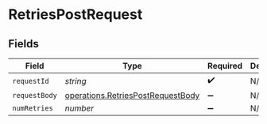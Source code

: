 # RetriesPostRequest


## Fields

| Field                                                                                         | Type                                                                                          | Required                                                                                      | Description                                                                                   |
| --------------------------------------------------------------------------------------------- | --------------------------------------------------------------------------------------------- | --------------------------------------------------------------------------------------------- | --------------------------------------------------------------------------------------------- |
| `requestId`                                                                                   | *string*                                                                                      | :heavy_check_mark:                                                                            | N/A                                                                                           |
| `requestBody`                                                                                 | [operations.RetriesPostRequestBody](../../../sdk/models/operations/retriespostrequestbody.md) | :heavy_minus_sign:                                                                            | N/A                                                                                           |
| `numRetries`                                                                                  | *number*                                                                                      | :heavy_minus_sign:                                                                            | N/A                                                                                           |